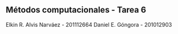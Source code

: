 Métodos computacionales - Tarea 6
----------------------------------
Elkin R. Alvis Narváez - 201112664
Daniel E. Góngora - 201012903
